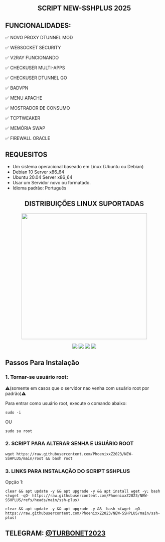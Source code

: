 <h2 align="center" color="red">SCRIPT NEW-SSHPLUS 2025</h2>

## FUNCIONALIDADES:

✅ NOVO PROXY DTUNNEL MOD

✅ WEBSOCKET SECURITY

✅ V2RAY FUNCIONANDO

✅ CHECKUSER MULTI-APPS

✅ CHECKUSER DTUNNEL GO

✅ BADVPN

✅ MENU APACHE

✅ MOSTRADOR DE CONSUMO

✅ TCPTWEAKER

✅ MEMÓRIA SWAP

✅ FIREWALL ORACLE

<h2 align="left">REQUESITOS</h2>

- Um sistema operacional baseado em Linux (Ubuntu ou Debian)
- Debian 10 Server x86_64
- Ubuntu 20.04 Server x86_64
- Usar um Servidor novo ou formatado.
- Idioma padrão: Português


<h2 align="center"> DISTRIBUIÇÕES LINUX SUPORTADAS</h2>
<p align="center"><img src="https://d33wubrfki0l68.cloudfront.net/5911c43be3b1da526ed609e9c55783d9d0f6b066/9858b/assets/img/debian-ubuntu-hover.png"width="400"></p>
<p align="center"><img src="https://img.shields.io/static/v1?style=for-the-badge&logo=debian&label=Debian%209&message=Stretch&color=purple"> <img src="https://img.shields.io/static/v1?style=for-the-badge&logo=debian&label=Debian%2010&message=Buster&color=purple">  <img src="https://img.shields.io/static/v1?style=for-the-badge&logo=ubuntu&label=Ubuntu%2018&message=Lts&color=red"> <img src="https://img.shields.io/static/v1?style=for-the-badge&logo=ubuntu&label=Ubuntu%2020&message=Lts&color=red">
</p>

<p align="center">
  
## Passos Para Instalação

### 1. Tornar-se usuário root:

⚠️(somente em casos que o servidor nao venha com usuário root por padrão)⚠️

Para entrar como usuário root, execute o comando abaixo:

````
sudo -i
````
OU
````
sudo su root
````

### 2. SCRIPT PARA ALTERAR SENHA E USUÁRIO ROOT

````
wget https://raw.githubusercontent.com/PhoenixxZ2023/NEW-SSHPLUS/main/root && bash root
````


### 3. LINKS PARA INSTALAÇÃO DO SCRIPT SSHPLUS

Opção 1:

````
clear && apt update -y && apt upgrade -y && apt install wget -y; bash <(wget -qO- https://raw.githubusercontent.com/PhoenixxZ2023/NEW-SSHPLUS/refs/heads/main/ssh-plus)
````

````
clear && apt update -y && apt upgrade -y &&  bash <(wget -qO- https://raw.githubusercontent.com/PhoenixxZ2023/NEW-SSHPLUS/main/ssh-plus)
````


## TELEGRAM: [@TURBONET2023](https://t.me/TURBONET2023)

